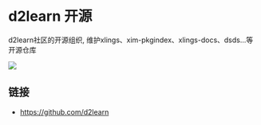 # d2learn 开源

d2learn社区的开源组织, 维护xlings、xim-pkgindex、xlings-docs、dsds...等开源仓库

[![](/imgs/community/d2learn-opensource.png)](https://github.com/d2learn)

## 链接

- https://github.com/d2learn